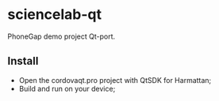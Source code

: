 sciencelab-qt
=============
PhoneGap demo project Qt-port.


Install
-------
- Open the cordovaqt.pro project with QtSDK for Harmattan;
- Build and run on your device;
